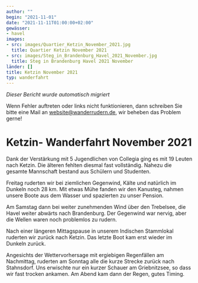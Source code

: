 ```yaml
---
author: ""
begin: "2021-11-01"
date: "2021-11-11T01:00:00+02:00"
gewässer:
- havel
images:
- src: images/Quartier_Ketzin_November_2021.jpg
  title: Quartier Ketzin November 2021
- src: images/Steg_in_Brandenburg_Havel_2021_November.jpg
  title: Steg in Brandenburg Havel 2021 November
länder: []
title: Ketzin November 2021
typ: wanderfahrt
---
```



*Dieser Bericht wurde automatisch migriert*

Wenn Fehler auftreten oder links nicht funktionieren, dann schreiben Sie bitte eine Mail an website@wanderrudern.de, wir beheben das Problem gerne!



# Ketzin- Wanderfahrt November 2021


Dank der Verstärkung mit 5 Jugendlichen von Collegia ging es mit 19 Leuten nach Ketzin. Die älteren fehlten diesmal fast vollständig. Nahezu die gesamte Mannschaft bestand aus Schülern und Studenten.

Freitag ruderten wir bei ziemlichen Gegenwind, Kälte und natürlich im Dunkeln noch 28 km. Mit etwas Mühe fanden wir den Kanusteg, nahmen unsere Boote aus dem Wasser und spazierten zu unser Pension.

Am Samstag dann bei weiter zunehmenden Wind über den Trebelsee, die Havel weiter abwärts nach Brandenburg. Der Gegenwind war nervig, aber die Wellen waren noch problemlos zu rudern.

Nach einer längeren Mittagspause in unserem Indischen Stammlokal ruderten wir zurück nach Ketzin. Das letzte Boot kam erst wieder im Dunkeln zurück.

Angesichts der Wettervorhersage mit ergiebigen Regenfällen am Nachmittag, ruderten am Sonntag alle die kurze Strecke zurück nach Stahnsdorf. Uns erwischte nur ein kurzer Schauer am Griebnitzsee, so dass wir fast trocken ankamen. Am Abend kam dann der Regen, gutes Timing.